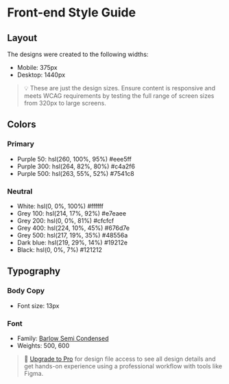 # Front-end Style Guide

## Layout

The designs were created to the following widths:

- Mobile: 375px
- Desktop: 1440px

> 💡 These are just the design sizes. Ensure content is responsive and meets WCAG requirements by testing the full range of screen sizes from 320px to large screens.

## Colors

### Primary

- Purple 50: hsl(260, 100%, 95%) #eee5ff
- Purple 300: hsl(264, 82%, 80%) #c4a2f6
- Purple 500: hsl(263, 55%, 52%) #7541c8

### Neutral

- White: hsl(0, 0%, 100%) #ffffff
- Grey 100: hsl(214, 17%, 92%) #e7eaee
- Grey 200: hsl(0, 0%, 81%) #cfcfcf
- Grey 400: hsl(224, 10%, 45%) #676d7e
- Grey 500: hsl(217, 19%, 35%) #48556a
- Dark blue: hsl(219, 29%, 14%) #19212e
- Black: hsl(0, 0%, 7%) #121212

## Typography

### Body Copy

- Font size: 13px

### Font

- Family: [Barlow Semi Condensed](https://fonts.google.com/specimen/Barlow+Semi+Condensed)
- Weights: 500, 600

> 💎 [Upgrade to Pro](https://www.frontendmentor.io/pro?ref=style-guide) for design file access to see all design details and get hands-on experience using a professional workflow with tools like Figma.
